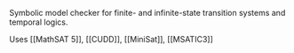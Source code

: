 Symbolic model checker for finite- and infinite-state transition systems and temporal logics.

Uses [[MathSAT 5]], [[CUDD]], [[MiniSat]], [[MSATIC3]]